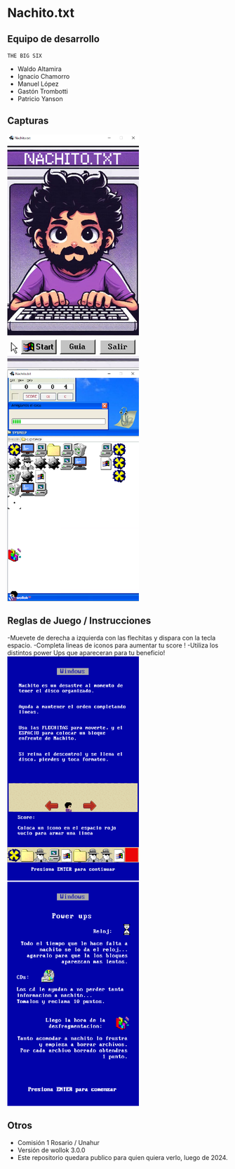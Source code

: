 # Nachito.txt

## Equipo de desarrollo
    THE BIG SIX
- Waldo Altamira
- Ignacio Chamorro
- Manuel López
- Gastón Trombotti
- Patricio Yanson


## Capturas
<img src="imagenes/captura1.png" width="300" />
<img src="imagenes/captura2.png" width="300" />

## Reglas de Juego / Instrucciones

-Muevete de derecha a izquierda con las flechitas y dispara con la tecla espacio.
-Completa lineas de iconos para aumentar tu score !
-Utiliza los distintos power Ups que apareceran para tu beneficio!
<img src="asset/Menu/guia2.png" width="300" />
<img src="asset/Menu/guia3.png" width="300" />


## Otros

- Comisión 1 Rosario / Unahur
- Versión de wollok 3.0.0
- Este repositorio quedara publico para quien quiera verlo, luego de 2024.
